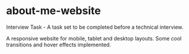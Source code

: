 # about-me-website
Interview Task - A task set to be completed before a technical interview. 

A responsive website for mobile, tablet and desktop layouts. 
Some cool transitions and hover effects implemented. 
